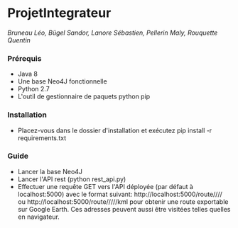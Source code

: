# ProjetIntegrateur
_Bruneau Léo, Bügel Sandor, Lanore Sébastien, Pellerin Maly, Rouquette Quentin_

### Prérequis
* Java 8
* Une base Neo4J fonctionnelle
* Python 2.7
* L'outil de gestionnaire de paquets python pip

### Installation
* Placez-vous dans le dossier d'installation et exécutez
    pip install -r requirements.txt

### Guide
* Lancer la base Neo4J
* Lancer l'API rest (python rest_api.py)
* Effectuer une requête GET vers l'API déployée (par défaut à localhost:5000) avec le format suivant:
    http://localhost:5000/route/<latitudeSource>/<longitudeSource>/<latitudeDestination>/<longitudeDestination>
ou
    http://localhost:5000/route/<latitudeSource>/<longitudeSource>/<latitudeDestination>/<longitudeDestination>/kml
pour obtenir une route exportable sur Google Earth.
Ces adresses peuvent aussi être visitées telles quelles en navigateur.
